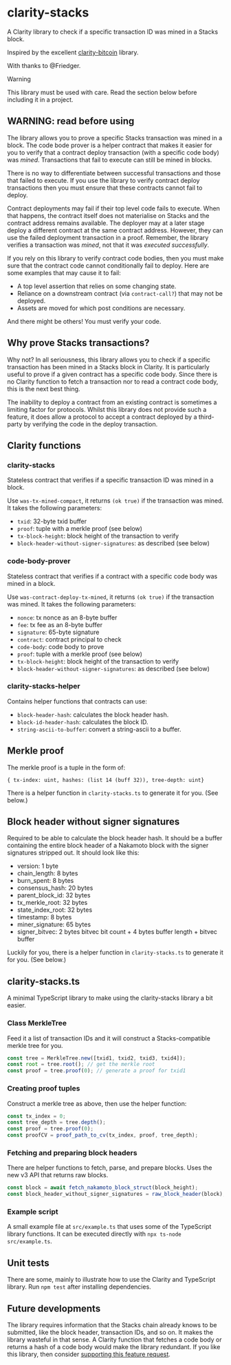 # clarity-stacks

A Clarity library to check if a specific transaction ID was mined in a Stacks block.

Inspired by the excellent [clarity-bitcoin](https://github.com/friedger/clarity-bitcoin) library.

With thanks to @Friedger.

> [!WARNING]
> This library must be used with care. Read the section below before including it in a project.

## WARNING: read before using

The library allows you to prove a specific Stacks transaction was mined in a block. The code bode prover is a helper contract that makes it easier for you to verify that a contract deploy transaction (with a specific code body) was *mined*. Transactions that fail to execute can still be mined in blocks.

There is no way to differentiate between successful transactions and those that failed to execute. If you use the library to verify contract deploy transactions then you must ensure that these contracts cannot fail to deploy.

Contract deployments may fail if their top level code fails to execute. When that happens, the contract itself does not materialise on Stacks and the contract address remains available. The deployer may at a later stage deploy a different contract at the same contract address. However, they can use the failed deployment transaction in a proof. Remember, the library verifies a transaction was *mined*, not that it was *executed successfully*.

If you rely on this library to verify contract code bodies, then you must make sure that the contract code cannot conditionally fail to deploy. Here are some examples that may cause it to fail:

- A top level assertion that relies on some changing state.
- Reliance on a downstream contract (via `contract-call?`) that may not be deployed.
- Assets are moved for which post conditions are necessary.

And there might be others! You must verify your code.

## Why prove Stacks transactions?

Why not? In all seriousness, this library allows you to check if a specific transaction has been mined in a Stacks block in Clarity. It is particularly useful to prove if a given contract has a specific code body. Since there is no Clarity function to fetch a transaction nor to read a contract code body, this is the next best thing.

The inability to deploy a contract from an existing contract is sometimes a limiting factor for protocols. Whilst this library does not provide such a feature, it does allow a protocol to accept a contract deployed by a third-party by verifying the code in the deploy transaction.

## Clarity functions

### clarity-stacks

Stateless contract that verifies if a specific transaction ID was mined in a block.

Use `was-tx-mined-compact`, it returns `(ok true)` if the transaction was mined. It takes the following parameters:

- `txid`: 32-byte txid buffer
- `proof`: tuple with a merkle proof (see below)
- `tx-block-height`: block height of the transaction to verify
- `block-header-without-signer-signatures`: as described (see below)

### code-body-prover

Stateless contract that verifies if a contract with a specific code body was mined in a block.

Use `was-contract-deploy-tx-mined`, it returns `(ok true)` if the transaction was mined. It takes the following parameters:

- `nonce`: tx nonce as an 8-byte buffer
- `fee`: tx fee as an 8-byte buffer
- `signature`: 65-byte signature
- `contract`: contract principal to check
- `code-body`: code body to prove
- `proof`: tuple with a merkle proof (see below)
- `tx-block-height`: block height of the transaction to verify
- `block-header-without-signer-signatures`: as described (see below)

### clarity-stacks-helper

Contains helper functions that contracts can use:

- `block-header-hash`: calculates the block header hash.
- `block-id-header-hash`: calculates the block ID.
- `string-ascii-to-buffer`: convert a string-ascii to a buffer.

## Merkle proof

The merkle proof is a tuple in the form of:

```clarity
{ tx-index: uint, hashes: (list 14 (buff 32)), tree-depth: uint}
```

There is a helper function in `clarity-stacks.ts` to generate it for you. (See below.)

## Block header without signer signatures

Required to be able to calculate the block header hash. It should be a buffer containing the entire block header of a Nakamoto block with the signer signatures stripped out. It should look like this:

- version: 1 byte
- chain_length: 8 bytes
- burn_spent: 8 bytes
- consensus_hash: 20 bytes
- parent_block_id: 32 bytes
- tx_merkle_root: 32 bytes
- state_index_root: 32 bytes
- timestamp: 8 bytes
- miner_signature: 65 bytes
- signer_bitvec: 2 bytes bitvec bit count + 4 bytes buffer length + bitvec buffer

Luckily for you, there is a helper function in `clarity-stacks.ts` to generate it for you. (See below.)

## clarity-stacks.ts

A minimal TypeScript library to make using the clarity-stacks library a bit easier.

### Class MerkleTree

Feed it a list of transaction IDs and it will construct a Stacks-compatible merkle tree for you.

```ts
const tree = MerkleTree.new([txid1, txid2, txid3, txid4]);
const root = tree.root(); // get the merkle root
const proof = tree.proof(0); // generate a proof for txid1
```

### Creating proof tuples

Construct a merkle tree as above, then use the helper function:

```ts
const tx_index = 0;
const tree_depth = tree.depth();
const proof = tree.proof(0);
const proofCV = proof_path_to_cv(tx_index, proof, tree_depth);
```

### Fetching and preparing block headers

There are helper functions to fetch, parse, and prepare blocks. Uses the new v3 API that returns raw blocks. 

```ts
const block = await fetch_nakamoto_block_struct(block_height);
const block_header_without_signer_signatures = raw_block_header(block);
```

### Example script

A small example file at `src/example.ts` that uses some of the TypeScript library functions. It can be executed directly with `npx ts-node src/example.ts`.

## Unit tests

There are some, mainly to illustrate how to use the Clarity and TypeScript library. Run `npm test` after installing dependencies.

## Future developments

The library requires information that the Stacks chain already knows to be submitted, like the block header, transaction IDs, and so on. It makes the library wasteful in that sense. A Clarity function that fetches a code body or returns a hash of a code body would make the library redundant. If you like this library, then consider [supporting this feature request](https://github.com/clarity-lang/reference/issues/88).
